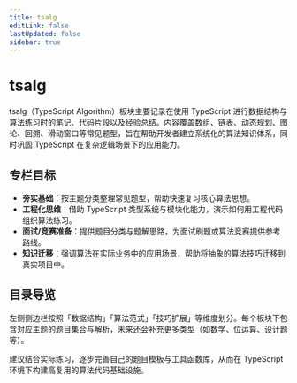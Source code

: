 ```yaml
---
title: tsalg
editLink: false
lastUpdated: false
sidebar: true
---
```


# tsalg

tsalg（TypeScript Algorithm）板块主要记录在使用 TypeScript 进行数据结构与算法练习时的笔记、代码片段以及经验总结。内容覆盖数组、链表、动态规划、图论、回溯、滑动窗口等常见题型，旨在帮助开发者建立系统化的算法知识体系，同时巩固 TypeScript 在复杂逻辑场景下的应用能力。

## 专栏目标

- **夯实基础**：按主题分类整理常见题型，帮助快速复习核心算法思想。
- **工程化思维**：借助 TypeScript 类型系统与模块化能力，演示如何用工程代码组织算法练习。
- **面试/竞赛准备**：提供题目分类与题解思路，为面试刷题或算法竞赛提供参考路线。
- **知识迁移**：强调算法在实际业务中的应用场景，帮助将抽象的算法技巧迁移到真实项目中。

## 目录导览

左侧侧边栏按照「数据结构」「算法范式」「技巧扩展」等维度划分。每个板块下包含对应主题的题目集合与解析，未来还会补充更多类型（如数学、位运算、设计题等）。

建议结合实际练习，逐步完善自己的题目模板与工具函数库，从而在 TypeScript 环境下构建高复用的算法代码基础设施。

